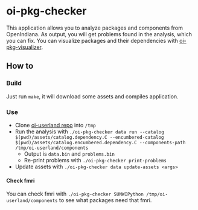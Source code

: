 # oi-pkg-checker

This application allows you to analyze packages and components from OpenIndiana.
As output, you will get problems found in the analysis, which you can fix.
You can visualize packages and their dependencies with [oi-pkg-visualizer](https://github.com/aueam/oi-pkg-visualizer).

## How to

### Build

Just run `make`, it will download some assets and compiles application.

### Use

- Clone [oi-userland repo](https://github.com/OpenIndiana/oi-userland.git) into `/tmp`
- Run the analysis with `./oi-pkg-checker data run --catalog $(pwd)/assets/catalog.dependency.C --encumbered-catalog $(pwd)/assets/catalog.encumbered.dependency.C --components-path /tmp/oi-userland/components`
    - Output is `data.bin` and `problems.bin`
    - Re-print problems with `./oi-pkg-checker print-problems`
- Update assets with `./oi-pkg-checker data update-assets <args>`

#### Check fmri

You can check fmri with `./oi-pkg-checker SUNWIPython /tmp/oi-userland/components` to see what packages need
that fmri.


